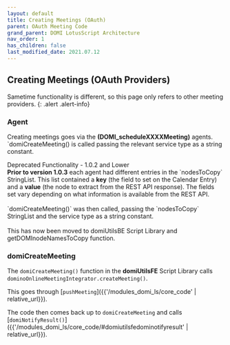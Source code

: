 ```yaml
---
layout: default
title: Creating Meetings (OAuth)
parent: OAuth Meeting Code
grand_parent: DOMI LotusScript Architecture
nav_order: 1
has_children: false
last_modified_date: 2021.07.12
---
```


## Creating Meetings (OAuth Providers)

Sametime functionality is different, so this page only refers to other meeting providers.
{: .alert .alert-info}

### Agent

Creating meetings goes via the **(DOMI_scheduleXXXXMeeting)** agents. `domiCreateMeeting() is called passing the relevant service type as a string constant.

<div class="panel panel-warning">
    <div class="panel-heading">Deprecated Functionality - 1.0.2 and Lower</div>
    <div class="panel-body">
<b>Prior to version 1.0.3</b> each agent had different entries in the `nodesToCopy` StringList. This list contained a <b>key</b> (the field to set on the Calendar Entry) and a <b>value</b> (the node to extract from the REST API response). The fields set vary depending on what information is available from the REST API.
<br/><br/>
`domiCreateMeeting()` was then called, passing the `nodesToCopy` StringList and the service type as a string constant.
<br/><br/>
This has now been moved to domiUtilsBE Script Library and getDOMInodeNamesToCopy function.
    </div>
</div>

### domiCreateMeeting

The `domiCreateMeeting()` function in the **domiUtilsFE** Script Library calls `dominoOnlineMeetingIntegrator.createMeeting()`.

This goes through [`pushMeeting`]({{'/modules_domi_ls/core_code' | relative_url}}).

The code then comes back up to `domiCreateMeeting` and calls [`domiNotifyResult()`]({{'/modules_domi_ls/core_code/#domiutilsfedominotifyresult' | relative_url}}).
